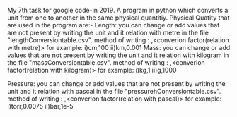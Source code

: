 My 7th task for google code-in 2019. A program in python which converts a unit from one to another in the same physical quantitiy.
Physical Quatity that are used in the program are:-
Length:
 you can change or add values that are not present by writing the unit and it relation with metre in the file "lengthConversiontable.csv".
  method of writing :
    <unit>,<converion factor(relation with metre)>
      for example: i)cm,100
                  ii)km,0.001
Mass:
you can change or add values that are not present by writing the unit and it relation with kilogram in the file "massConversiontable.csv".
  method of writing :
    <unit>,<converion factor(relation with kilogram)>
      for example: i)kg,1
                  ii)g,1000

Pressure:
you can change or add values that are not present by writing the unit and it relation with pascal in the file "pressurehConversiontable.csv".
  method of writing :
    <unit>,<converion factor(relation with pascal)>
      for example: i)torr,0.0075
                  ii)bar,1e-5
